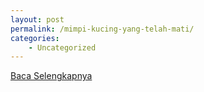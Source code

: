 ```yaml
---
layout: post
permalink: /mimpi-kucing-yang-telah-mati/
categories:
    - Uncategorized
---
```


[Baca Selengkapnya](/10)